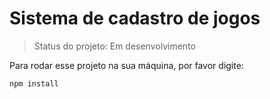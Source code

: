 <h1>Sistema de cadastro de jogos</h1>

> Status do projeto: Em desenvolvimento

Para rodar esse projeto na sua máquina, por favor digite:

```
npm install
``` 

